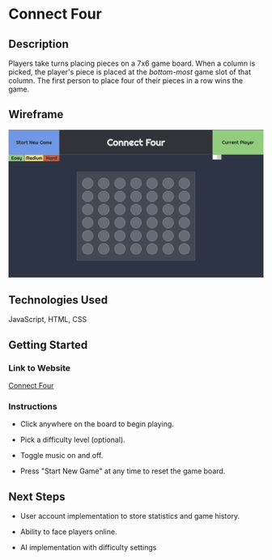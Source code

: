
# Connect Four 

## Description  

Players take turns placing pieces on a 7x6 game board. When a column is picked, the player's piece is placed at the *bottom-most* game slot of that column. The first person to place four of their pieces in a row wins the game. 


## Wireframe

![Empty Game Board](wireframe.png "Wireframe")


## Technologies Used

JavaScript, HTML, CSS
  

## Getting Started

### Link to Website

[Connect Four](https://woojinv.github.io/CONNECT-4/)


### Instructions

- Click anywhere on the board to begin playing.

- Pick a difficulty level (optional).

- Toggle music on and off.

- Press "Start New Game" at any time to reset the game board.


## Next Steps

- User account implementation to store statistics and game history.

- Ability to face players online. 

- AI implementation with difficulty settings


